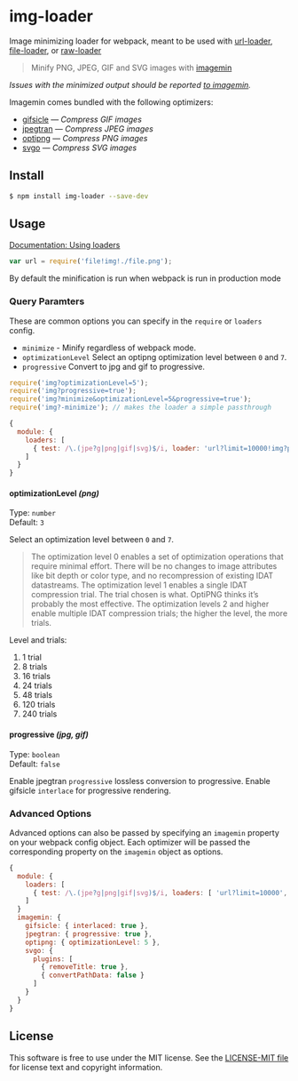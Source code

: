 # img-loader

Image minimizing loader for webpack, meant to be used with [url-loader](https://github.com/webpack/url-loader), [file-loader](https://github.com/webpack/file-loader), or [raw-loader](https://github.com/webpack/raw-loader)

> Minify PNG, JPEG, GIF and SVG images with [imagemin](https://github.com/imagemin/imagemin)

*Issues with the minimized output should be reported [to imagemin](https://github.com/imagemin/imagemin/issues).*

Imagemin comes bundled with the following optimizers:

- [gifsicle](https://github.com/kevva/imagemin-gifsicle) — *Compress GIF images*
- [jpegtran](https://github.com/kevva/imagemin-jpegtran) — *Compress JPEG images*
- [optipng](https://github.com/kevva/imagemin-optipng) — *Compress PNG images*
- [svgo](https://github.com/kevva/imagemin-svgo) — *Compress SVG images*


## Install

```sh
$ npm install img-loader --save-dev
```


## Usage

[Documentation: Using loaders](http://webpack.github.io/docs/using-loaders.html)

``` javascript
var url = require('file!img!./file.png');
```

By default the minification is run when webpack is run in production mode


### Query Paramters

These are common options you can specify in the `require` or `loaders` config.

* `minimize` - Minify regardless of webpack mode.
* `optimizationLevel` Select an optipng optimization level between `0` and `7`.
* `progressive` Convert to jpg and gif to progressive.

``` javascript
require('img?optimizationLevel=5');
require('img?progressive=true');
require('img?minimize&optimizationLevel=5&progressive=true');
require('img?-minimize'); // makes the loader a simple passthrough
```

``` javascript
{
  module: {
    loaders: [
      { test: /\.(jpe?g|png|gif|svg)$/i, loader: 'url?limit=10000!img?progressive=true' }
    ]
  }
}
```

#### optimizationLevel *(png)*

Type: `number`  
Default: `3`

Select an optimization level between `0` and `7`.

> The optimization level 0 enables a set of optimization operations that require minimal effort. There will be no changes to image attributes like bit depth or color type, and no recompression of existing IDAT datastreams. The optimization level 1 enables a single IDAT compression trial. The trial chosen is what. OptiPNG thinks it’s probably the most effective. The optimization levels 2 and higher enable multiple IDAT compression trials; the higher the level, the more trials.

Level and trials:

1. 1 trial
2. 8 trials
3. 16 trials
4. 24 trials
5. 48 trials
6. 120 trials
7. 240 trials

#### progressive *(jpg, gif)*

Type: `boolean`  
Default: `false`

Enable jpegtran `progressive` lossless conversion to progressive.
Enable gifsicle `interlace` for progressive rendering.


### Advanced Options

Advanced options can also be passed by specifying an `imagemin` property on your webpack config object. Each optimizer will be passed the corresponding property on the `imagemin` object as options.

``` javascript
{
  module: {
    loaders: [
      { test: /\.(jpe?g|png|gif|svg)$/i, loaders: [ 'url?limit=10000', 'img?minimize' ] }
    ]
  }
  imagemin: {
    gifsicle: { interlaced: true },
    jpegtran: { progressive: true },
    optipng: { optimizationLevel: 5 },
    svgo: {
      plugins: [
        { removeTitle: true },
        { convertPathData: false }
      ]
    }
  }
}
```


## License

This software is free to use under the MIT license. See the [LICENSE-MIT file](https://github.com/thetalecrafter/img-loader/blob/master/LICENSE-MIT) for license text and copyright information.
